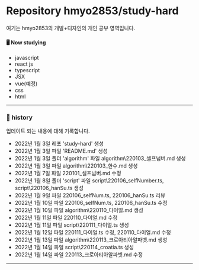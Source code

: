 # Repository hmyo2853/study-hard

여기는 hmyo2853의 개발+디자인의 개인 공부 영역입니다.

#### 🖥️ Now studying

- javascript
- react js
- typescript
- JSX
- vue(예정)
- css
- html

---

### 📝 history

업데이트 되는 내용에 대해 기록합니다.

- 2022년 1월 3일 레포 'study-hard' 생성
- 2022년 1월 3일 파일 'README.md' 생성
- 2022년 1월 3일 폴더 'algorithm' 파일 algorithm\220103_셀프넘버.md 생성
- 2022년 1월 3일 파일 algorithm\220103_한수.md 생성
- 2022년 1월 7일 파일 220101_셀프넘버.md 수정
- 2022년 1월 8일 폴더 'script' 파일 script\220106_selfNumber.ts, script\220106_hanSu.ts 생성
- 2022년 1월 9일 파일 220106_selfNum.ts, 220106_hanSu.ts 리뷰
- 2022년 1월 10일 파일 220106_selfNum.ts, 220106_hanSu.ts 수정
- 2022년 1월 10일 파일 algorithm\220110_다이얼.md 생성
- 2022년 1월 11일 파일 220110_다이얼.md 수정
- 2022년 1월 11일 파일 script\220111_다이얼.ts 생성
- 2022년 1월 12일 파일 220111_다이얼.ts 수정, 220110_다이얼.md 수정
- 2022년 1월 13일 파일 algorithm\220113_크로아티아알파벳.md 생성
- 2022년 1월 14일 파일 script\220114_croatia.ts 생성
- 2022년 1월 14일 파일 220113_크로아티아알파벳.md 수정

---
